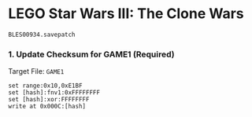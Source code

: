 #  LEGO Star Wars III: The Clone Wars 

`BLES00934.savepatch`

### 1. Update Checksum for GAME1 (Required)

Target File: `GAME1`

```
set range:0x10,0xE1BF
set [hash]:fnv1:0xFFFFFFFF
set [hash]:xor:FFFFFFFF
write at 0x000C:[hash]
```

